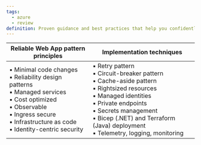 ```yaml
---
tags:
  - azure
  - review
definition: Proven guidance and best practices that help you confidently adopt the cloud and achieve business outcomes.
---
```

| Reliable Web App pattern principles                                                                                                                                                                            | Implementation techniques                                                                                                                                                                                                                                                    |
| -------------------------------------------------------------------------------------------------------------------------------------------------------------------------------------------------------------- | ---------------------------------------------------------------------------------------------------------------------------------------------------------------------------------------------------------------------------------------------------------------------------- |
| ▪ Minimal code changes  <br>▪ Reliability design patterns  <br>▪ Managed services  <br>▪ Cost optimized  <br>▪ Observable  <br>▪ Ingress secure  <br>▪ Infrastructure as code  <br>▪ Identity-centric security | ▪ Retry pattern  <br>▪ Circuit-breaker pattern  <br>▪ Cache-aside pattern  <br>▪ Rightsized resources  <br>▪ Managed identities  <br>▪ Private endpoints  <br>▪ Secrets management  <br>▪ Bicep (.NET) and Terraform (Java) deployment  <br>▪ Telemetry, logging, monitoring |